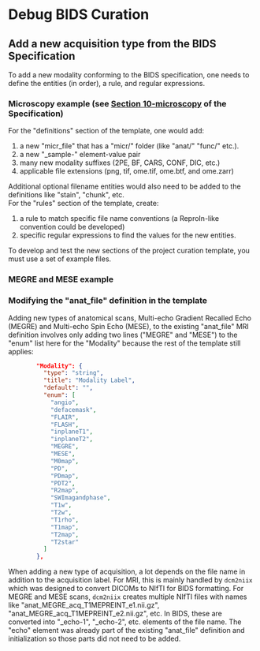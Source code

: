 # Debug BIDS Curation

## Add a new acquisition type from the BIDS Specification

To add a new modality conforming to the BIDS specification, one needs to define the entities (in order), a rule, and regular expressions. 

### Microscopy example (see [Section 10-microscopy](https://bids-specification.readthedocs.io/en/stable/04-modality-specific-files/10-microscopy.html) of the Specification)
For the "definitions" section of the template, one would add:
1) a new "micr_file" that has a "micr/" folder (like "anat/" "func/" etc.).
2) a new "_sample-<label>" element-value pair
3) many new modality suffixes (2PE, BF, CARS, CONF, DIC, etc.)
4) applicable file extensions (png, tif, ome.tif, ome.btf, and ome.zarr)  

Additional optional filename entities would also need to be added to the definitions like "stain", "chunk", etc.  
For the "rules" section of the template, create:
1) a rule to match specific file name conventions (a ReproIn-like convention could be developed)
2) specific regular expressions to find the values for the new entities.  

To develop and test the new sections of the project curation template, you must use a set of example files.

### MEGRE and MESE example
### Modifying the "anat_file" definition in the template
Adding new types of anatomical scans, Multi-echo Gradient Recalled Echo (MEGRE) and Multi-echo Spin Echo (MESE), to the existing "anat_file" MRI definition involves only adding two lines  ("MEGRE" and "MESE") to the "enum" list here for the "Modality" because the rest of the template still applies:

```json
        "Modality": {
          "type": "string",
          "title": "Modality Label",
          "default": "",
          "enum": [
            "angio",
            "defacemask",
            "FLAIR",
            "FLASH",
            "inplaneT1",
            "inplaneT2",
            "MEGRE",
            "MESE",
            "M0map",
            "PD",
            "PDmap",
            "PDT2",
            "R2map",
            "SWImagandphase",
            "T1w",
            "T2w",
            "T1rho",
            "T1map",
            "T2map",
            "T2star"
          ]
        },
```

When adding a new type of acquisition, a lot depends on the file name in addition to the acquisition label.  For MRI, this is mainly handled by `dcm2niix` which was designed to convert DICOMs to NIfTI for BIDS formatting.  For MEGRE and MESE scans, `dcm2niix` creates multiple NIfTI files with names like "anat_MEGRE_acq_T1MEPREINT_e1.nii.gz", "anat_MEGRE_acq_T1MEPREINT_e2.nii.gz", etc.  In BIDS, these are converted into "_echo-1", "_echo-2", etc. elements of the file name.  The "echo" element was already part of the existing "anat_file" definition and initialization so those parts did not need to be added.